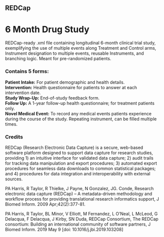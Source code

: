 ## REDCap
# 6 Month Drug Study
REDCap-ready .xml file containing longitudinal 6-month clinical trial study, exemplifying the use of multiple events along Treatment and Control arms, Instrument designation to multiple events, reusable Instruments, and branching logic. Meant for pre-randomized patients.

### Contains 5 forms:
**Patient Intake:** For patient demographic and health details. \
**Intervention:** Health questionnaire for patients to answer at each intervention date. \
**Study Wrap-Up:** End-of-study feedback form. \
**Follow Up:** A 1-year follow-up health questionnaire; for treatment patients only. \
**Novel Medical Event:** To record any medical events patients experience during the course of the study. Repeating instrument, can be filled multiple times. 



### Credits
REDCap (Research Electronic Data Capture) is a secure, web-based software platform designed to support data capture for research studies, providing 1) an intuitive interface for validated data capture; 2) audit trails for tracking data manipulation and export procedures; 3) automated export procedures for seamless data downloads to common statistical packages; and 4) procedures for data integration and interoperability with external sources.

PA Harris, R Taylor, R Thielke, J Payne, N Gonzalez, JG. Conde, Research electronic data capture (REDCap) – A metadata-driven methodology and workflow process for providing translational research informatics support, J Biomed Inform. 2009 Apr;42(2):377-81.

PA Harris, R Taylor, BL Minor, V Elliott, M Fernandez, L O’Neal, L McLeod, G Delacqua, F Delacqua, J Kirby, SN Duda, REDCap Consortium, The REDCap consortium: Building an international community of software partners, J Biomed Inform. 2019 May 9 [doi: 10.1016/j.jbi.2019.103208]

